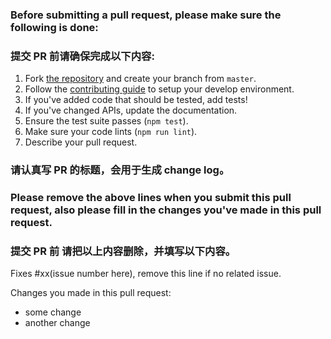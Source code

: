 ### Before submitting a pull request, please make sure the following is done:

### 提交 PR 前请确保完成以下内容:

1. Fork [the repository](https://github.com/Brickies/vui) and create your branch from `master`.
2. Follow the [contributing guide](./CONTRIBUTING.md) to setup your develop environment.
2. If you've added code that should be tested, add tests!
3. If you've changed APIs, update the documentation.
4. Ensure the test suite passes (`npm test`).
5. Make sure your code lints (`npm run lint`).
6. Describe your pull request.

### 请认真写 PR 的标题，会用于生成 change log。

### Please remove the above lines when you submit this pull request, also please fill in the changes you've made in this pull request.

### 提交 PR 前 请把以上内容删除，并填写以下内容。

Fixes #xx(issue number here), remove this line if no related issue.

Changes you made in this pull request:

- some change
- another change

